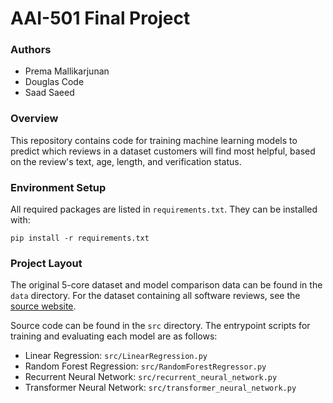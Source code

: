 # AAI-501 Final Project

### Authors

- Prema Mallikarjunan
- Douglas Code
- Saad Saeed

### Overview

This repository contains code for training machine learning models to predict which reviews in a dataset customers
will find most helpful, based on the review's text, age, length, and verification status.

### Environment Setup

All required packages are listed in `requirements.txt`. They can be installed with:

    pip install -r requirements.txt

### Project Layout

The original 5-core dataset and model comparison data can be found in the `data` directory. 
For the dataset containing all software reviews, see the [source website](https://cseweb.ucsd.edu/~jmcauley/datasets/amazon_v2/).

Source code can be found in the `src` directory. 
The entrypoint scripts for training and evaluating each model are as follows:
- Linear Regression: `src/LinearRegression.py`
- Random Forest Regression: `src/RandomForestRegressor.py`
- Recurrent Neural Network: `src/recurrent_neural_network.py`
- Transformer Neural Network: `src/transformer_neural_network.py`